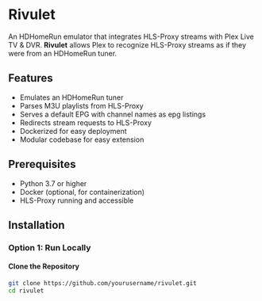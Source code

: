 # Rivulet

An HDHomeRun emulator that integrates HLS-Proxy streams with Plex Live TV & DVR. **Rivulet** allows Plex to recognize HLS-Proxy streams as if they were from an HDHomeRun tuner.

## Features

- Emulates an HDHomeRun tuner
- Parses M3U playlists from HLS-Proxy
- Serves a default EPG with channel names as epg listings
- Redirects stream requests to HLS-Proxy
- Dockerized for easy deployment
- Modular codebase for easy extension

## Prerequisites

- Python 3.7 or higher
- Docker (optional, for containerization)
- HLS-Proxy running and accessible

## Installation

### Option 1: Run Locally

#### Clone the Repository

```bash
git clone https://github.com/yourusername/rivulet.git
cd rivulet
